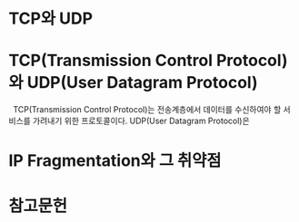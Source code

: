 TCP와 UDP
========================

# TCP(Transmission Control Protocol)와 UDP(User Datagram Protocol)
&nbsp;&nbsp;TCP(Transmission Control Protocol)는 전송계층에서 데이터를 수신하여야 할 서비스를 가려내기 위한 프로토콜이다. UDP(User Datagram Protocol)은 


# IP Fragmentation와 그 취약점


# 참고문헌
